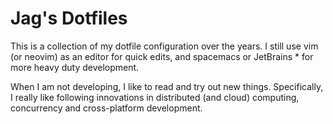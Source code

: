 # Jag's Dotfiles

This is a collection of my dotfile configuration over the years. I still use vim (or neovim) as an editor for quick edits, and spacemacs or JetBrains * for more heavy duty development.

When I am not developing, I like to read and try out new things. Specifically, I really like following innovations in distributed (and cloud) computing, concurrency and cross-platform development.
